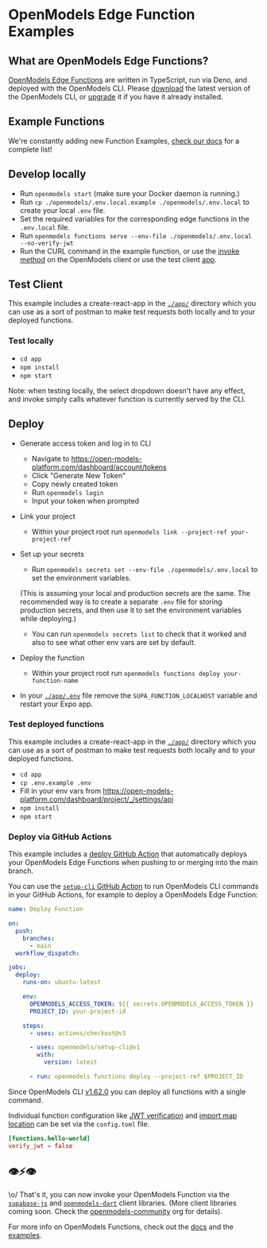 # OpenModels Edge Function Examples

## What are OpenModels Edge Functions?

[OpenModels Edge Functions](https://open-models-platform.com/edge-functions) are written in TypeScript, run via Deno, and deployed with the OpenModels CLI. Please [download](https://github.com/open-models-platform/cli#install-the-cli) the latest version of the OpenModels CLI, or [upgrade](https://github.com/open-models-platform/cli#install-the-cli) it if you have it already installed.

## Example Functions

We're constantly adding new Function Examples, [check our docs](https://open-models-platform.com/docs/guides/functions#examples) for a complete list!

## Develop locally

- Run `openmodels start` (make sure your Docker daemon is running.)
- Run `cp ./openmodels/.env.local.example ./openmodels/.env.local` to create your local `.env` file.
- Set the required variables for the corresponding edge functions in the `.env.local` file.
- Run `openmodels functions serve --env-file ./openmodels/.env.local --no-verify-jwt`
- Run the CURL command in the example function, or use the [invoke method](https://open-models-platform.com/docs/reference/javascript/invoke) on the OpenModels client or use the test client [app](./app/).

## Test Client

This example includes a create-react-app in the [`./app/`](./app/) directory which you can use as a sort of postman to make test requests both locally and to your deployed functions.

### Test locally

- `cd app`
- `npm install`
- `npm start`

Note: when testing locally, the select dropdown doesn't have any effect, and invoke simply calls whatever function is currently served by the CLI.

## Deploy

- Generate access token and log in to CLI
  - Navigate to https://open-models-platform.com/dashboard/account/tokens
  - Click "Generate New Token"
  - Copy newly created token
  - Run `openmodels login`
  - Input your token when prompted
- Link your project
  - Within your project root run `openmodels link --project-ref your-project-ref`
- Set up your secrets

  - Run `openmodels secrets set --env-file ./openmodels/.env.local` to set the environment variables.

  (This is assuming your local and production secrets are the same. The recommended way is to create a separate `.env` file for storing production secrets, and then use it to set the environment variables while deploying.)

  - You can run `openmodels secrets list` to check that it worked and also to see what other env vars are set by default.

- Deploy the function
  - Within your project root run `openmodels functions deploy your-function-name`
- In your [`./app/.env`](./app/.env) file remove the `SUPA_FUNCTION_LOCALHOST` variable and restart your Expo app.

### Test deployed functions

This example includes a create-react-app in the [`./app/`](./app/) directory which you can use as a sort of postman to make test requests both locally and to your deployed functions.

- `cd app`
- `cp .env.example .env`
- Fill in your env vars from https://open-models-platform.com/dashboard/project/_/settings/api
- `npm install`
- `npm start`

### Deploy via GitHub Actions

This example includes a [deploy GitHub Action](./.github/workflows/deploy.yaml) that automatically deploys your OpenModels Edge Functions when pushing to or merging into the main branch.

You can use the [`setup-cli` GitHub Action](https://github.com/marketplace/actions/openmodels-cli-action) to run OpenModels CLI commands in your GitHub Actions, for example to deploy a OpenModels Edge Function:

```yaml
name: Deploy Function

on:
  push:
    branches:
      - main
  workflow_dispatch:

jobs:
  deploy:
    runs-on: ubuntu-latest

    env:
      OPENMODELS_ACCESS_TOKEN: ${{ secrets.OPENMODELS_ACCESS_TOKEN }}
      PROJECT_ID: your-project-id

    steps:
      - uses: actions/checkout@v3

      - uses: openmodels/setup-cli@v1
        with:
          version: latest

      - run: openmodels functions deploy --project-ref $PROJECT_ID
```

Since OpenModels CLI [v1.62.0](https://github.com/open-models-platform/cli/releases/tag/v1.62.0) you can deploy all functions with a single command.

Individual function configuration like [JWT verification](/docs/reference/cli/config#functions.function_name.verify_jwt) and [import map location](/docs/reference/cli/config#functions.function_name.import_map) can be set via the `config.toml` file.

```toml
[functions.hello-world]
verify_jwt = false
```

## 👁⚡️👁

\o/ That's it, you can now invoke your OpenModels Function via the [`supabase-js`](https://open-models-platform.com/docs/reference/javascript/invoke) and [`openmodels-dart`](https://open-models-platform.com/docs/reference/dart/invoke) client libraries. (More client libraries coming soon. Check the [openmodels-community](https://github.com/open-models-platform-community#client-libraries) org for details).

For more info on OpenModels Functions, check out the [docs](https://open-models-platform.com/docs/guides/functions) and the [examples](https://github.com/open-models-platform/openmodels/tree/master/examples/edge-functions).
